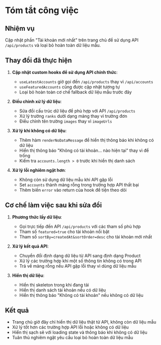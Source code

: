 # Tóm tắt công việc

## Nhiệm vụ

Cập nhật phần "Tài khoản mới nhất" trên trang chủ để sử dụng API `/api/products` và loại bỏ hoàn toàn dữ liệu mẫu.

## Thay đổi đã thực hiện

1. **Cập nhật custom hooks để sử dụng API chính thức**:

   - `useLatestAccounts` giờ gọi đến `/api/products` thay vì `/api/accounts`
   - `useFeaturedAccounts` cũng được cập nhật tương tự
   - Loại bỏ hoàn toàn cơ chế fallback dữ liệu mẫu trước đây

2. **Điều chỉnh xử lý dữ liệu**:

   - Sửa đổi cấu trúc dữ liệu để phù hợp với API `/api/products`
   - Xử lý trường `ranks` dưới dạng mảng thay vì trường đơn
   - Điều chỉnh tên trường `images` thay vì `imageUrls`

3. **Xử lý khi không có dữ liệu**:

   - Thêm hàm `renderNoDataMessage` để hiển thị thông báo khi không có dữ liệu
   - Hiển thị thông báo "Không có tài khoản... nào hiện tại" thay vì để trống
   - Kiểm tra `accounts.length > 0` trước khi hiển thị danh sách

4. **Xử lý lỗi nghiêm ngặt hơn**:
   - Không còn sử dụng dữ liệu mẫu khi API gặp lỗi
   - Set `accounts` thành mảng rỗng trong trường hợp API thất bại
   - Thêm biến `error` vào return của hook để tiện theo dõi

## Cơ chế làm việc sau khi sửa đổi

1. **Phương thức lấy dữ liệu**:

   - Gọi trực tiếp đến API `/api/products` với các tham số phù hợp
   - Tham số `featured=true` cho tài khoản nổi bật
   - Tham số `sortBy=createdAt&sortOrder=desc` cho tài khoản mới nhất

2. **Xử lý kết quả API**:

   - Chuyển đổi định dạng dữ liệu từ API sang định dạng Product
   - Xử lý các trường hợp khi một số thông tin không có trong API
   - Trả về mảng rỗng nếu API gặp lỗi thay vì dùng dữ liệu mẫu

3. **Hiển thị dữ liệu**:
   - Hiển thị skeleton trong khi đang tải
   - Hiển thị danh sách tài khoản nếu có dữ liệu
   - Hiển thị thông báo "Không có tài khoản" nếu không có dữ liệu

## Kết quả

- Trang chủ giờ đây chỉ hiển thị dữ liệu thật từ API, không còn dữ liệu mẫu
- Xử lý tốt hơn các trường hợp API lỗi hoặc không có dữ liệu
- Hiển thị sạch sẽ với loading state và thông báo khi không có dữ liệu
- Tuân thủ nghiêm ngặt yêu cầu loại bỏ hoàn toàn dữ liệu mẫu
